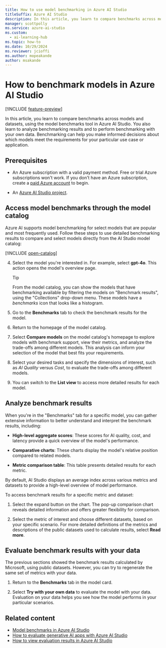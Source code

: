 ```yaml
---
title: How to use model benchmarking in Azure AI Studio
titleSuffix: Azure AI Studio
description: In this article, you learn to compare benchmarks across models and datasets, using the model benchmarks tool in Azure AI Studio.
manager: scottpolly
ms.service: azure-ai-studio
ms.custom:
  - ai-learning-hub
ms.topic: how-to
ms.date: 10/29/2024
ms.reviewer: jcioffi
ms.author: mopeakande
author: msakande
---
```


# How to benchmark models in Azure AI Studio

[!INCLUDE [feature-preview](../includes/feature-preview.md)]

In this article, you learn to compare benchmarks across models and datasets, using the model benchmarks tool in Azure AI Studio. You also learn to analyze benchmarking results and to perform benchmarking with your own data. Benchmarking can help you make informed decisions about which models meet the requirements for your particular use case or application.

## Prerequisites

- An Azure subscription with a valid payment method. Free or trial Azure subscriptions won't work. If you don't have an Azure subscription, create a [paid Azure account](https://azure.microsoft.com/pricing/purchase-options/pay-as-you-go) to begin.

- An [Azure AI Studio project](create-projects.md).

## Access model benchmarks through the model catalog

Azure AI supports model benchmarking for select models that are popular and most frequently used. Follow these steps to use detailed benchmarking results to compare and select models directly from the AI Studio model catalog:

[!INCLUDE [open-catalog](../includes/open-catalog.md)]

4. Select the model you're interested in. For example, select **gpt-4o**. This action opens the model's overview page.

    > [!TIP]
    > From the model catalog, you can show the models that have benchmarking available by filtering the models on "Benchmark results", using the "Collections" drop-down menu. These models have a _benchmarks_ icon that looks like a histogram.

1. Go to the **Benchmarks** tab to check the benchmark results for the model.
  
    <!-- gpt4o-benchmark-tab.png alt-text: benchmarks tab for gpt-4o.  -->

1. Return to the homepage of the model catalog.
1. Select **Compare models** on the model catalog's homepage to explore models with benchmark support, view their metrics, and analyze the trade-offs among different models. This analysis can inform your selection of the model that best fits your requirements.

    <!-- compare-models-model-catalog.png  alt-text: Compare model button on model catalog main page.  -->

1. Select your desired tasks and specify the dimensions of interest, such as _AI Quality_ versus _Cost_, to evaluate the trade-offs among different models.
1. You can switch to the **List view** to access more detailed results for each model.

    <!-- compare-view.png alt-text: Example of benchmark compare view.  -->

## Analyze benchmark results

When you're in the "Benchmarks" tab for a specific model, you can gather extensive information to better understand and interpret the benchmark results, including:

- **High-level aggregate scores**: These scores for AI quality, cost, and latency provide a quick overview of the model's performance.
- **Comparative charts**: These charts display the model's relative position compared to related models.
- **Metric comparison table**: This table presents detailed results for each metric.

    <!-- gpt4o-benchmark-tab.png alt-text: benchmarks tab for gpt-4o -->

By default, AI Studio displays an average index across various metrics and datasets to provide a high-level overview of model performance. 

To access benchmark results for a specific metric and dataset:

1. Select the expand button on the chart. The pop-up comparison chart reveals detailed information and offers greater flexibility for comparison.

    <!-- expand-to-detailed-metric.png alt-text: click the expand button to show the detailed comparison chart  -->

1. Select the metric of interest and choose different datasets, based on your specific scenario. For more detailed definitions of the metrics and descriptions of the public datasets used to calculate results, select **Read more**.

    <!-- comparison-chart-per-metric-data.png alt-text: the comparison chart with specific metric and dataset   -->


## Evaluate benchmark results with your data

The previous sections showed the benchmark results calculated by Microsoft, using public datasets. However, you can try to regenerate the same set of metrics with your data.

1. Return to the **Benchmarks** tab in the model card.
1. Select **Try with your own data** to evaluate the model with your data. Evaluation on your data helps you see how the model performs in your particular scenarios.

    <!-- try-with-your-own-data.png alt-text: evaluate with your own data button -->

## Related content

- [Model benchmarks in Azure AI Studio](../concepts/model-benchmarks.md)
- [How to evaluate generative AI apps with Azure AI Studio](evaluate-generative-ai-app.md)
- [How to view evaluation results in Azure AI Studio](evaluate-results.md)
